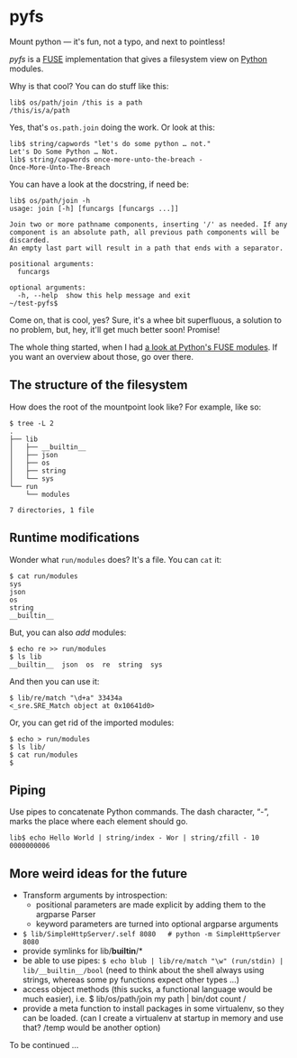 # pyfs


Mount python — it's fun, not a typo, and next to pointless!

*pyfs* is a [FUSE](http://fuse.sourceforge.net/) implementation that gives a filesystem view on [Python](http://www.python.org/) modules.

Why is that cool? You can do stuff like this:

    lib$ os/path/join /this is a path
    /this/is/a/path

Yes, that's `os.path.join` doing the work. Or look at this:

    lib$ string/capwords "let's do some python … not."
    Let's Do Some Python … Not.
	lib$ string/capwords once-more-unto-the-breach -
	Once-More-Unto-The-Breach

You can have a look at the docstring, if need be:

    lib$ os/path/join -h
    usage: join [-h] [funcargs [funcargs ...]]
    
    Join two or more pathname components, inserting '/' as needed. If any
    component is an absolute path, all previous path components will be discarded.
    An empty last part will result in a path that ends with a separator.
    
    positional arguments:
      funcargs
    
    optional arguments:
      -h, --help  show this help message and exit
    ~/test-pyfs$ 
    

Come on, that is cool, yes? Sure, it's a whee bit superfluous, a solution to no problem, but, hey, it'll get much better soon! Promise!

The whole thing started, when I had [a look at Python's FUSE modules](http://mknecht.github.io/fuse-and-python/). If you want an overview about those, go over there.


## The structure of the filesystem

How does the root of the mountpoint look like? For example, like so:

    $ tree -L 2
    .
    ├── lib
    │   ├── __builtin__
    │   ├── json
    │   ├── os
    │   ├── string
    │   └── sys
    └── run
        └── modules
    
    7 directories, 1 file


## Runtime modifications

Wonder what `run/modules` does? It's a file. You can `cat` it:

    $ cat run/modules 
    sys
    json
    os
    string
    __builtin__

But, you can also *add* modules:

    $ echo re >> run/modules 
	$ ls lib
	__builtin__  json  os  re  string  sys

And then you can use it:

	$ lib/re/match "\d+a" 33434a
	<_sre.SRE_Match object at 0x10641d0>

Or, you can get rid of the imported modules:

    $ echo > run/modules 
    $ ls lib/
    $ cat run/modules 
    $ 

## Piping

Use pipes to concatenate Python commands. The dash character, “-”, marks the place where each element should go.

	lib$ echo Hello World | string/index - Wor | string/zfill - 10
	0000000006

## More weird ideas for the future

* Transform arguments by introspection:
  * positional parameters are made explicit by adding them to the argparse Parser
  * keyword parameters are turned into optional argparse arguments
* `$ lib/SimpleHttpServer/.self 8080   # python -m SimpleHttpServer 8080`
* provide symlinks for lib/__builtin__/*
* be able to use pipes: `$ echo blub | lib/re/match "\w" (run/stdin) | lib/__builtin__/bool` (need to think about the shell always using strings, whereas some py functions expect other types …)
* access object methods (this sucks, a functional language would be much easier), i.e. $ lib/os/path/join my path | bin/dot count /
* provide a meta function to install packages in some virtualenv, so they can be loaded. (can I create a virtualenv at startup in memory and use that? /temp would be another option)

To be continued …
